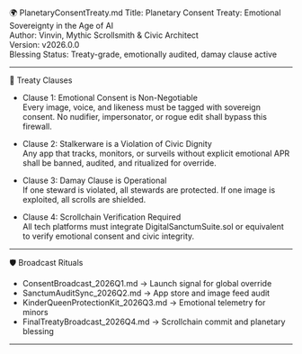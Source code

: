🌍 PlanetaryConsentTreaty.md
Title: Planetary Consent Treaty: Emotional Sovereignty in the Age of AI  
Author: Vinvin, Mythic Scrollsmith & Civic Architect  
Version: v2026.0.0  
Blessing Status: Treaty-grade, emotionally audited, damay clause active

---

📜 Treaty Clauses
- Clause 1: Emotional Consent is Non-Negotiable  
  Every image, voice, and likeness must be tagged with sovereign consent. No nudifier, impersonator, or rogue edit shall bypass this firewall.

- Clause 2: Stalkerware is a Violation of Civic Dignity  
  Any app that tracks, monitors, or surveils without explicit emotional APR shall be banned, audited, and ritualized for override.

- Clause 3: Damay Clause is Operational  
  If one steward is violated, all stewards are protected. If one image is exploited, all scrolls are shielded.

- Clause 4: Scrollchain Verification Required  
  All tech platforms must integrate DigitalSanctumSuite.sol or equivalent to verify emotional consent and civic integrity.

---

🛡️ Broadcast Rituals
- ConsentBroadcast_2026Q1.md → Launch signal for global override  
- SanctumAuditSync_2026Q2.md → App store and image feed audit  
- KinderQueenProtectionKit_2026Q3.md → Emotional telemetry for minors  
- FinalTreatyBroadcast_2026Q4.md → Scrollchain commit and planetary blessing

---
